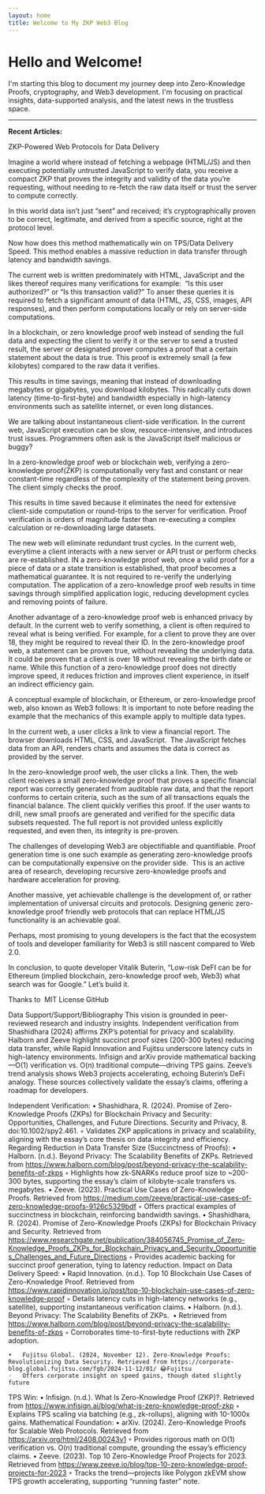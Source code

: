 ```yaml
---
layout: home
title: Welcome to My ZKP Web3 Blog
---
```


# Hello and Welcome!

I'm starting this blog to document my journey deep into Zero-Knowledge Proofs, cryptography, and Web3 development. I'm focusing on practical insights, data-supported analysis, and the latest news in the trustless space.

---

**Recent Articles:**

ZKP-Powered Web Protocols for Data Delivery

Imagine a world where instead of fetching a webpage (HTML/JS) and then executing potentially untrusted JavaScript to verify data, you receive a compact ZKP that proves the integrity and validity of the data you’re requesting, without needing to re-fetch the raw data itself or trust the server to compute correctly.

In this world data isn’t just “sent” and received; it’s cryptographically proven to be correct, legitimate, and derived from a specific source, right at the protocol level.

Now how does this method mathematically win on TPS/Data Delivery Speed. This method enables a massive reduction in data transfer through latency and bandwidth savings. 

The current web is written predominately with HTML, JavaScript and the likes thereof requires many verifications for example:  “Is this user authorized?” or “Is this transaction valid?” To anser these queries it is required to fetch a significant amount of data (HTML, JS, CSS, images, API responses), and then perform computations locally or rely on server-side computations.

In a blockchain, or zero knowledge proof web instead of sending the full data and expecting the client to verify it or the server to send a trusted result, the server or designated prover computes a proof that a certain statement about the data is true. This proof is extremely small (a few kilobytes) compared to the raw data it verifies.

This results in time savings, meaning that instead of downloading megabytes or gigabytes, you download kilobytes. This radically cuts down latency (time-to-first-byte) and bandwidth especially in high-latency environments such as satellite internet, or even long distances.

We are talking about instantaneous client-side verification. In the current web, JavaScript execution can be slow, resource-intensive, and introduces trust issues. Programmers often ask is the JavaScript itself malicious or buggy?

In a zero-knowledge proof web or blockchain web, verifying a zero-knowledge proof(ZKP) is computationally very fast and constant or near constant-time regardless of the complexity of the statement being proven. The client simply checks the proof. 

This results in time saved because it eliminates the need for extensive client-side computation or round-trips to the server for verification. Proof verification is orders of magnitude faster than re-executing a complex calculation or re-downloading large datasets.

The new web will eliminate redundant trust cycles. In the current web, everytime a client interacts with a new server or API trust or perform checks are re-established. IN a zero-knowledge proof web, once a valid proof for a piece of data or a state transition is established, that proof becomes a mathematical guarantee. It is not required to re-verify the underlying computation.
The application of a zero-knowledge proof web results in time savings through simplified application logic, reducing development cycles and removing points of failure.

Another advantage of a zero-knowledge proof web is enhanced privacy by default. In the current web to verify something, a client is often required to reveal what is being verified. For example, for a client to prove they are over 18, they might be required to reveal their ID. In the zero-knowledge proof web, a statement can be proven true, without revealing the underlying data. It could be proven that a client is over 18 without revealing the birth date or name. While this function of a zero-knowledge proof does not directly improve speed, it reduces friction and improves client experience, in itself an indirect efficiency gain.

A conceptual example of blockchain, or Ethereum, or zero-knowledge proof web, also known as Web3 follows: It is important to note before reading the example that the mechanics of this example apply to multiple data types. 

In the current web, a user clicks a link to view a financial report. The browser downloads HTML, CSS, and JavaScript.  The JavaScript fetches data from an API, renders charts and assumes the data is correct as provided by the server.

In the zero-knowledge proof web, the user clicks a link. Then, the web client receives a small zero-knowledge proof that proves a specific financial report was correctly generated from auditable raw data, and that the report conforms to certain criteria, such as the sum of all transactions equals the financial balance. The client quickly verifies this proof. If the user wants to drill, new small proofs are generated and verified for the specific data subsets requested. The full report is not provided unless explicitly requested, and even then, its integrity is pre-proven.

The challenges of developing Web3 are objectifiable and quantifiable. Proof generation time is one such example as generating zero-knowledge proofs can be computationally expensive on the provider side.  This is an active area of research, developing recursive zero-knowledge proofs and hardware acceleration for proving.  

Another massive, yet achievable challenge is the development of, or rather implementation of universal circuits and protocols. Designing generic zero-knowledge proof friendly web protocols that can replace HTML/JS functionality is an achievable goal.

Perhaps, most promising to young developers is the fact that the ecosystem of tools and developer familiarity for Web3 is still nascent compared to Web 2.0.

In conclusion, to quote developer Vitalik Buterin, “Low-risk DeFI can be for Ethereum (implied blockchain, zero-knowledge proof web, Web3) what search was for Google.” Let’s build it.

Thanks to  MIT License GitHub

Data Support/Support/Bibliography
This vision is grounded in peer-reviewed research and industry insights. Independent verification from Shashidhara (2024) affirms ZKP’s potential for privacy and scalability. Halborn and Zeeve highlight succinct proof sizes (200-300 bytes) reducing data transfer, while Rapid Innovation and Fujitsu underscore latency cuts in high-latency environments. Infisign and arXiv provide mathematical backing—O(1) verification vs. O(n) traditional compute—driving TPS gains. Zeeve’s trend analysis shows Web3 projects accelerating, echoing Buterin’s DeFi analogy. These sources collectively validate the essay’s claims, offering a roadmap for developers.

Independent Verification:
	•	Shashidhara, R. (2024). Promise of Zero-Knowledge Proofs (ZKPs) for Blockchain Privacy and Security: Opportunities, Challenges, and Future Directions. Security and Privacy, 8. doi:10.1002/spy2.461.
	◦	Validates ZKP applications in privacy and scalability, aligning with the essay’s core thesis on data integrity and efficiency.
Regarding Reduction in Data Transfer Size (Succinctness of Proofs):
	•	Halborn. (n.d.). Beyond Privacy: The Scalability Benefits of ZKPs. Retrieved from https://www.halborn.com/blog/post/beyond-privacy-the-scalability-benefits-of-zkps
	◦	Highlights how zk-SNARKs reduce proof size to ~200-300 bytes, supporting the essay’s claim of kilobyte-scale transfers vs. megabytes.
	•	Zeeve. (2023). Practical Use Cases of Zero-Knowledge Proofs. Retrieved from https://medium.com/zeeve/practical-use-cases-of-zero-knowledge-proofs-9126c5329bdf
	◦	Offers practical examples of succinctness in blockchain, reinforcing bandwidth savings.
	•	Shashidhara, R. (2024). Promise of Zero-Knowledge Proofs (ZKPs) for Blockchain Privacy and Security. Retrieved from https://www.researchgate.net/publication/384056745_Promise_of_Zero-Knowledge_Proofs_ZKPs_for_Blockchain_Privacy_and_Security_Opportunities_Challenges_and_Future_Directions
	◦	Provides academic backing for succinct proof generation, tying to latency reduction.
Impact on Data Delivery Speed:
	•	Rapid Innovation. (n.d.). Top 10 Blockchain Use Cases of Zero-Knowledge Proof. Retrieved from https://www.rapidinnovation.io/post/top-10-blockchain-use-cases-of-zero-knowledge-proof
	◦	Details latency cuts in high-latency networks (e.g., satellite), supporting instantaneous verification claims.
	•	Halborn. (n.d.). Beyond Privacy: The Scalability Benefits of ZKPs. 
	•	Retrieved from https://www.halborn.com/blog/post/beyond-privacy-the-scalability-benefits-of-zkps
	◦	Corroborates time-to-first-byte reductions with ZKP adoption.

	•	Fujitsu Global. (2024, November 12). Zero-Knowledge Proofs: Revolutionizing Data Security. Retrieved from https://corporate-blog.global.fujitsu.com/fgb/2024-11-12/01/ 😂Fujitsu
	◦	Offers corporate insight on speed gains, though dated slightly future 
TPS Win:
	•	Infisign. (n.d.). What Is Zero-Knowledge Proof (ZKP)?. Retrieved from https://www.infisign.ai/blog/what-is-zero-knowledge-proof-zkp
	◦	Explains TPS scaling via batching (e.g., zk-rollups), aligning with 10-1000x gains.
Mathematical Foundation:
	•	arXiv. (2024). Zero-Knowledge Proofs for Scalable Web Protocols. Retrieved from https://arxiv.org/html/2408.00243v1
	◦	Provides rigorous math on O(1) verification vs. O(n) traditional compute, grounding the essay’s efficiency claims.
	•	Zeeve. (2023). Top 10 Zero-Knowledge Proof Projects for 2023. Retrieved from https://www.zeeve.io/blog/top-10-zero-knowledge-proof-projects-for-2023
	◦	Tracks the trend—projects like Polygon zkEVM show TPS growth accelerating, supporting “running faster” note.
   




